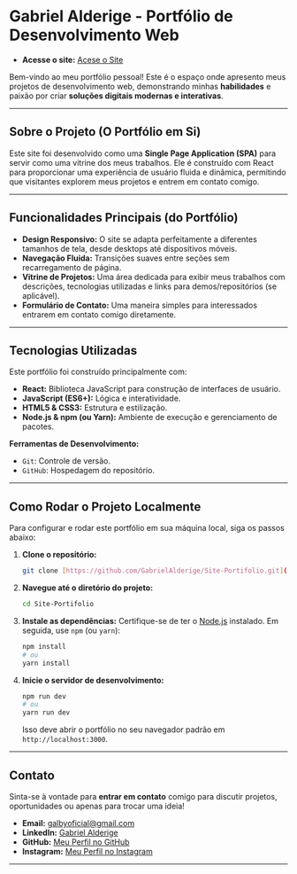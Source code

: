 # Gabriel Alderige - Portfólio de Desenvolvimento Web

* **Acesse o site:** [Acese o Site](https://inspirodesignbr.com)

Bem-vindo ao meu portfólio pessoal! Este é o espaço onde apresento meus projetos de desenvolvimento web, demonstrando minhas **habilidades** e paixão por criar **soluções digitais modernas e interativas**.

---

## Sobre o Projeto (O Portfólio em Si)

Este site foi desenvolvido como uma **Single Page Application (SPA)** para servir como uma vitrine dos meus trabalhos. Ele é construído com React para proporcionar uma experiência de usuário fluida e dinâmica, permitindo que visitantes explorem meus projetos e entrem em contato comigo.

---

## Funcionalidades Principais (do Portfólio)

* **Design Responsivo:** O site se adapta perfeitamente a diferentes tamanhos de tela, desde desktops até dispositivos móveis.
* **Navegação Fluida:** Transições suaves entre seções sem recarregamento de página.
* **Vitrine de Projetos:** Uma área dedicada para exibir meus trabalhos com descrições, tecnologias utilizadas e links para demos/repositórios (se aplicável).
* **Formulário de Contato:** Uma maneira simples para interessados entrarem em contato comigo diretamente.

---

## Tecnologias Utilizadas

Este portfólio foi construído principalmente com:

* **React:** Biblioteca JavaScript para construção de interfaces de usuário.
* **JavaScript (ES6+):** Lógica e interatividade.
* **HTML5 & CSS3:** Estrutura e estilização.
* **Node.js & npm (ou Yarn):** Ambiente de execução e gerenciamento de pacotes.

**Ferramentas de Desenvolvimento:**

* `Git`: Controle de versão.
* `GitHub`: Hospedagem do repositório.

---

## Como Rodar o Projeto Localmente

Para configurar e rodar este portfólio em sua máquina local, siga os passos abaixo:

1.  **Clone o repositório:**
    ```bash
    git clone [https://github.com/GabrielAlderige/Site-Portifolio.git](https://github.com/GabrielAlderige/Site-Portifolio.git)
    ```
2.  **Navegue até o diretório do projeto:**
    ```bash
    cd Site-Portifolio
    ```
3.  **Instale as dependências:**
    Certifique-se de ter o [Node.js](https://nodejs.org/en/download/) instalado. Em seguida, use `npm` (ou `yarn`):
    ```bash
    npm install
    # ou
    yarn install
    ```
4.  **Inicie o servidor de desenvolvimento:**
    ```bash
    npm run dev
    # ou
    yarn run dev
    ```
    Isso deve abrir o portfólio no seu navegador padrão em `http://localhost:3000`.

---


## Contato

Sinta-se à vontade para **entrar em contato** comigo para discutir projetos, oportunidades ou apenas para trocar uma ideia!

* **Email:** [galbyoficial@gmail.com](galbyoficial@gmail.com)
* **LinkedIn:** [Gabriel Alderige](https://www.linkedin.com/in/gabrielalderige/)
* **GitHub:** [Meu Perfil no GitHub](https://github.com/GabrielAlderige)
* **Instagram:** [Meu Perfil no Instagram](https://www.instagram.com/gabcarvalhomelo/)

---
